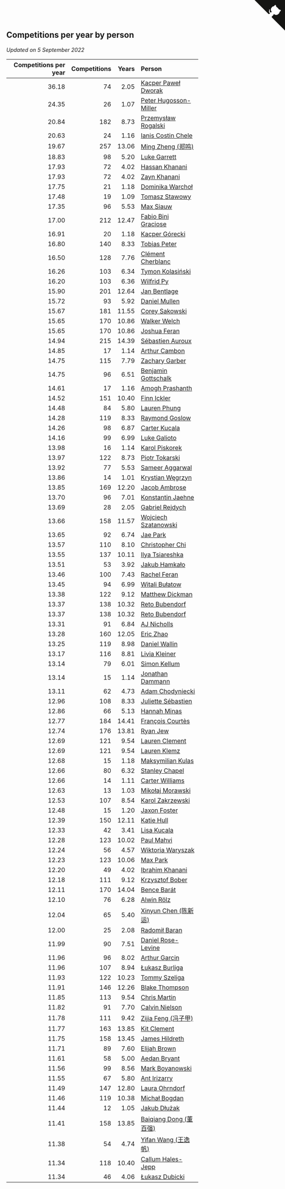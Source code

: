 ## Competitions per year by person

*Updated on  5 September 2022*

| Competitions per year | Competitions | Years | Person |
| ---: | ---: | ---: | :--- |
| 36.18 | 74 | 2.05 | [Kacper Paweł Dworak](https://www.worldcubeassociation.org/persons/2020DWOR01) |
| 24.35 | 26 | 1.07 | [Peter Hugosson-Miller](https://www.worldcubeassociation.org/persons/2021HUGO01) |
| 20.84 | 182 | 8.73 | [Przemysław Rogalski](https://www.worldcubeassociation.org/persons/2013ROGA02) |
| 20.63 | 24 | 1.16 | [Ianis Costin Chele](https://www.worldcubeassociation.org/persons/2021CHEL01) |
| 19.67 | 257 | 13.06 | [Ming Zheng (郑鸣)](https://www.worldcubeassociation.org/persons/2009ZHEN11) |
| 18.83 | 98 | 5.20 | [Luke Garrett](https://www.worldcubeassociation.org/persons/2017GARR05) |
| 17.93 | 72 | 4.02 | [Hassan Khanani](https://www.worldcubeassociation.org/persons/2018KHAN26) |
| 17.93 | 72 | 4.02 | [Zayn Khanani](https://www.worldcubeassociation.org/persons/2018KHAN28) |
| 17.75 | 21 | 1.18 | [Dominika Warchoł](https://www.worldcubeassociation.org/persons/2021WARC01) |
| 17.48 | 19 | 1.09 | [Tomasz Stawowy](https://www.worldcubeassociation.org/persons/2021STAW01) |
| 17.35 | 96 | 5.53 | [Max Siauw](https://www.worldcubeassociation.org/persons/2017SIAU02) |
| 17.00 | 212 | 12.47 | [Fabio Bini Graciose](https://www.worldcubeassociation.org/persons/2010GRAC02) |
| 16.91 | 20 | 1.18 | [Kacper Górecki](https://www.worldcubeassociation.org/persons/2021GORE01) |
| 16.80 | 140 | 8.33 | [Tobias Peter](https://www.worldcubeassociation.org/persons/2014PETE03) |
| 16.50 | 128 | 7.76 | [Clément Cherblanc](https://www.worldcubeassociation.org/persons/2014CHER05) |
| 16.26 | 103 | 6.34 | [Tymon Kolasiński](https://www.worldcubeassociation.org/persons/2016KOLA02) |
| 16.20 | 103 | 6.36 | [Wilfrid Py](https://www.worldcubeassociation.org/persons/2016PYWI01) |
| 15.90 | 201 | 12.64 | [Jan Bentlage](https://www.worldcubeassociation.org/persons/2010BENT01) |
| 15.72 | 93 | 5.92 | [Daniel Mullen](https://www.worldcubeassociation.org/persons/2016MULL04) |
| 15.67 | 181 | 11.55 | [Corey Sakowski](https://www.worldcubeassociation.org/persons/2011SAKO01) |
| 15.65 | 170 | 10.86 | [Walker Welch](https://www.worldcubeassociation.org/persons/2011WELC01) |
| 15.65 | 170 | 10.86 | [Joshua Feran](https://www.worldcubeassociation.org/persons/2011FERA01) |
| 14.94 | 215 | 14.39 | [Sébastien Auroux](https://www.worldcubeassociation.org/persons/2008AURO01) |
| 14.85 | 17 | 1.14 | [Arthur Cambon](https://www.worldcubeassociation.org/persons/2021CAMB01) |
| 14.75 | 115 | 7.79 | [Zachary Garber](https://www.worldcubeassociation.org/persons/2014GARB01) |
| 14.75 | 96 | 6.51 | [Benjamin Gottschalk](https://www.worldcubeassociation.org/persons/2016GOTT01) |
| 14.61 | 17 | 1.16 | [Amogh Prashanth](https://www.worldcubeassociation.org/persons/2021PRAS01) |
| 14.52 | 151 | 10.40 | [Finn Ickler](https://www.worldcubeassociation.org/persons/2012ICKL01) |
| 14.48 | 84 | 5.80 | [Lauren Phung](https://www.worldcubeassociation.org/persons/2016PHUN02) |
| 14.28 | 119 | 8.33 | [Raymond Goslow](https://www.worldcubeassociation.org/persons/2014GOSL01) |
| 14.26 | 98 | 6.87 | [Carter Kucala](https://www.worldcubeassociation.org/persons/2015KUCA01) |
| 14.16 | 99 | 6.99 | [Luke Galioto](https://www.worldcubeassociation.org/persons/2015GALI02) |
| 13.98 | 16 | 1.14 | [Karol Piskorek](https://www.worldcubeassociation.org/persons/2021PISK01) |
| 13.97 | 122 | 8.73 | [Piotr Tokarski](https://www.worldcubeassociation.org/persons/2013TOKA01) |
| 13.92 | 77 | 5.53 | [Sameer Aggarwal](https://www.worldcubeassociation.org/persons/2017AGGA01) |
| 13.86 | 14 | 1.01 | [Krystian Węgrzyn](https://www.worldcubeassociation.org/persons/2021WEGR01) |
| 13.85 | 169 | 12.20 | [Jacob Ambrose](https://www.worldcubeassociation.org/persons/2010AMBR01) |
| 13.70 | 96 | 7.01 | [Konstantin Jaehne](https://www.worldcubeassociation.org/persons/2015JAEH01) |
| 13.69 | 28 | 2.05 | [Gabriel Rejdych](https://www.worldcubeassociation.org/persons/2020REJD01) |
| 13.66 | 158 | 11.57 | [Wojciech Szatanowski](https://www.worldcubeassociation.org/persons/2011SZAT01) |
| 13.65 | 92 | 6.74 | [Jae Park](https://www.worldcubeassociation.org/persons/2015PARK24) |
| 13.57 | 110 | 8.10 | [Christopher Chi](https://www.worldcubeassociation.org/persons/2014CHIC01) |
| 13.55 | 137 | 10.11 | [Ilya Tsiareshka](https://www.worldcubeassociation.org/persons/2012TERE01) |
| 13.51 | 53 | 3.92 | [Jakub Hamkało](https://www.worldcubeassociation.org/persons/2018HAMK01) |
| 13.46 | 100 | 7.43 | [Rachel Feran](https://www.worldcubeassociation.org/persons/2015FERA01) |
| 13.45 | 94 | 6.99 | [Witali Bułatow](https://www.worldcubeassociation.org/persons/2015BUAT01) |
| 13.38 | 122 | 9.12 | [Matthew Dickman](https://www.worldcubeassociation.org/persons/2013DICK01) |
| 13.37 | 138 | 10.32 | [Reto Bubendorf](https://www.worldcubeassociation.org/persons/2012BUBE01) |
| 13.37 | 138 | 10.32 | [Reto Bubendorf](https://www.worldcubeassociation.org/persons/2012BUBE01) |
| 13.31 | 91 | 6.84 | [AJ Nicholls](https://www.worldcubeassociation.org/persons/2015NICH04) |
| 13.28 | 160 | 12.05 | [Eric Zhao](https://www.worldcubeassociation.org/persons/2010ZHAO19) |
| 13.25 | 119 | 8.98 | [Daniel Wallin](https://www.worldcubeassociation.org/persons/2013WALL03) |
| 13.17 | 116 | 8.81 | [Livia Kleiner](https://www.worldcubeassociation.org/persons/2013KLEI03) |
| 13.14 | 79 | 6.01 | [Simon Kellum](https://www.worldcubeassociation.org/persons/2016KELL12) |
| 13.14 | 15 | 1.14 | [Jonathan Dammann](https://www.worldcubeassociation.org/persons/2021DAMM01) |
| 13.11 | 62 | 4.73 | [Adam Chodyniecki](https://www.worldcubeassociation.org/persons/2017CHOD02) |
| 12.96 | 108 | 8.33 | [Juliette Sébastien](https://www.worldcubeassociation.org/persons/2014SEBA01) |
| 12.86 | 66 | 5.13 | [Hannah Minas](https://www.worldcubeassociation.org/persons/2017MINA04) |
| 12.77 | 184 | 14.41 | [François Courtès](https://www.worldcubeassociation.org/persons/2008COUR01) |
| 12.74 | 176 | 13.81 | [Ryan Jew](https://www.worldcubeassociation.org/persons/2008JEWR01) |
| 12.69 | 121 | 9.54 | [Lauren Clement](https://www.worldcubeassociation.org/persons/2013KLEM01) |
| 12.69 | 121 | 9.54 | [Lauren Klemz](https://www.worldcubeassociation.org/persons/2013KLEM01) |
| 12.68 | 15 | 1.18 | [Maksymilian Kulas](https://www.worldcubeassociation.org/persons/2021KULA02) |
| 12.66 | 80 | 6.32 | [Stanley Chapel](https://www.worldcubeassociation.org/persons/2016CHAP04) |
| 12.66 | 14 | 1.11 | [Carter Williams](https://www.worldcubeassociation.org/persons/2021WILL06) |
| 12.63 | 13 | 1.03 | [Mikołaj Morawski](https://www.worldcubeassociation.org/persons/2021MORA01) |
| 12.53 | 107 | 8.54 | [Karol Zakrzewski](https://www.worldcubeassociation.org/persons/2014ZAKR01) |
| 12.48 | 15 | 1.20 | [Jaxon Foster](https://www.worldcubeassociation.org/persons/2021FOST01) |
| 12.39 | 150 | 12.11 | [Katie Hull](https://www.worldcubeassociation.org/persons/2010HULL01) |
| 12.33 | 42 | 3.41 | [Lisa Kucala](https://www.worldcubeassociation.org/persons/2019KUCA01) |
| 12.28 | 123 | 10.02 | [Paul Mahvi](https://www.worldcubeassociation.org/persons/2012MAHV01) |
| 12.24 | 56 | 4.57 | [Wiktoria Waryszak](https://www.worldcubeassociation.org/persons/2018WARY01) |
| 12.23 | 123 | 10.06 | [Max Park](https://www.worldcubeassociation.org/persons/2012PARK03) |
| 12.20 | 49 | 4.02 | [Ibrahim Khanani](https://www.worldcubeassociation.org/persons/2018KHAN27) |
| 12.18 | 111 | 9.12 | [Krzysztof Bober](https://www.worldcubeassociation.org/persons/2013BOBE01) |
| 12.11 | 170 | 14.04 | [Bence Barát](https://www.worldcubeassociation.org/persons/2008BARA01) |
| 12.10 | 76 | 6.28 | [Alwin Rölz](https://www.worldcubeassociation.org/persons/2016ROLZ01) |
| 12.04 | 65 | 5.40 | [Xinyun Chen (陈新运)](https://www.worldcubeassociation.org/persons/2017CHEN36) |
| 12.00 | 25 | 2.08 | [Radomił Baran](https://www.worldcubeassociation.org/persons/2020BARA02) |
| 11.99 | 90 | 7.51 | [Daniel Rose-Levine](https://www.worldcubeassociation.org/persons/2015ROSE01) |
| 11.96 | 96 | 8.02 | [Arthur Garcin](https://www.worldcubeassociation.org/persons/2014GARC27) |
| 11.96 | 107 | 8.94 | [Łukasz Burliga](https://www.worldcubeassociation.org/persons/2013BURL01) |
| 11.93 | 122 | 10.23 | [Tommy Szeliga](https://www.worldcubeassociation.org/persons/2012SZEL01) |
| 11.91 | 146 | 12.26 | [Blake Thompson](https://www.worldcubeassociation.org/persons/2010THOM03) |
| 11.85 | 113 | 9.54 | [Chris Martin](https://www.worldcubeassociation.org/persons/2013MART03) |
| 11.82 | 91 | 7.70 | [Calvin Nielson](https://www.worldcubeassociation.org/persons/2014NIEL03) |
| 11.78 | 111 | 9.42 | [Zijia Feng (冯子甲)](https://www.worldcubeassociation.org/persons/2013FENG02) |
| 11.77 | 163 | 13.85 | [Kit Clement](https://www.worldcubeassociation.org/persons/2008CLEM01) |
| 11.75 | 158 | 13.45 | [James Hildreth](https://www.worldcubeassociation.org/persons/2009HILD01) |
| 11.71 | 89 | 7.60 | [Elijah Brown](https://www.worldcubeassociation.org/persons/2015BROW03) |
| 11.61 | 58 | 5.00 | [Aedan Bryant](https://www.worldcubeassociation.org/persons/2017BRYA06) |
| 11.56 | 99 | 8.56 | [Mark Boyanowski](https://www.worldcubeassociation.org/persons/2014BOYA01) |
| 11.55 | 67 | 5.80 | [Ant Irizarry](https://www.worldcubeassociation.org/persons/2016IRIZ02) |
| 11.49 | 147 | 12.80 | [Laura Ohrndorf](https://www.worldcubeassociation.org/persons/2009OHRN01) |
| 11.46 | 119 | 10.38 | [Michał Bogdan](https://www.worldcubeassociation.org/persons/2012BOGD01) |
| 11.44 | 12 | 1.05 | [Jakub Dłużak](https://www.worldcubeassociation.org/persons/2021DLUZ01) |
| 11.41 | 158 | 13.85 | [Baiqiang Dong (董百强)](https://www.worldcubeassociation.org/persons/2008DONG06) |
| 11.38 | 54 | 4.74 | [Yifan Wang (王逸帆)](https://www.worldcubeassociation.org/persons/2017WANY29) |
| 11.34 | 118 | 10.40 | [Callum Hales-Jepp](https://www.worldcubeassociation.org/persons/2012HALE01) |
| 11.34 | 46 | 4.06 | [Łukasz Dubicki](https://www.worldcubeassociation.org/persons/2018DUBI01) |


<a href="https://github.com/jonatanklosko/wca_statistics" class="github-corner" aria-label="View source on Github"><svg width="80" height="80" viewBox="0 0 250 250" style="fill:#151513; color:#fff; position: absolute; top: 0; border: 0; right: 0;" aria-hidden="true"><path d="M0,0 L115,115 L130,115 L142,142 L250,250 L250,0 Z"></path><path d="M128.3,109.0 C113.8,99.7 119.0,89.6 119.0,89.6 C122.0,82.7 120.5,78.6 120.5,78.6 C119.2,72.0 123.4,76.3 123.4,76.3 C127.3,80.9 125.5,87.3 125.5,87.3 C122.9,97.6 130.6,101.9 134.4,103.2" fill="currentColor" style="transform-origin: 130px 106px;" class="octo-arm"></path><path d="M115.0,115.0 C114.9,115.1 118.7,116.5 119.8,115.4 L133.7,101.6 C136.9,99.2 139.9,98.4 142.2,98.6 C133.8,88.0 127.5,74.4 143.8,58.0 C148.5,53.4 154.0,51.2 159.7,51.0 C160.3,49.4 163.2,43.6 171.4,40.1 C171.4,40.1 176.1,42.5 178.8,56.2 C183.1,58.6 187.2,61.8 190.9,65.4 C194.5,69.0 197.7,73.2 200.1,77.6 C213.8,80.2 216.3,84.9 216.3,84.9 C212.7,93.1 206.9,96.0 205.4,96.6 C205.1,102.4 203.0,107.8 198.3,112.5 C181.9,128.9 168.3,122.5 157.7,114.1 C157.9,116.9 156.7,120.9 152.7,124.9 L141.0,136.5 C139.8,137.7 141.6,141.9 141.8,141.8 Z" fill="currentColor" class="octo-body"></path></svg></a><style>.github-corner:hover .octo-arm{animation:octocat-wave 560ms ease-in-out}@keyframes octocat-wave{0%,100%{transform:rotate(0)}20%,60%{transform:rotate(-25deg)}40%,80%{transform:rotate(10deg)}}@media (max-width:500px){.github-corner:hover .octo-arm{animation:none}.github-corner .octo-arm{animation:octocat-wave 560ms ease-in-out}}</style>
